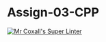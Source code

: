 # Assign-03-CPP
[![Mr Coxall's Super Linter](https://github.com/ICS3U-Programming-MarcusW/Assign-03-CPP/workflows/Mr%20Coxall's%20Super%20Linter/badge.svg)](https://github.com/ICS3U-Programming-MarcusW/Assign-03-CPP/actions/)
